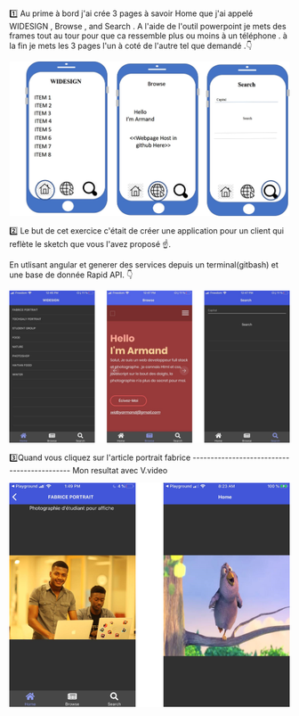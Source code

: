 



:one: Au prime à bord  j'ai crée 3 pages à savoir Home que j'ai appelé WIDESIGN , Browse , and Search . A l'aide de l'outil powerpoint je mets des frames tout au tour pour que ca ressemble plus ou moins à un téléphone . à la fin je mets les 3 pages l'un à coté de l'autre tel que demandé .:point_down:

![image](Picture2.jpg)



:two:  Le but de cet exercice c'était de créer une application pour un client qui reflète le sketch que vous l'avez proposé :point_up:.

En utlisant angular et generer des services depuis un terminal(gitbash) et une base de donnée Rapid API. :point_down:


![image](Picture3.jpg)



:three:Quand vous cliquez sur l'article portrait fabrice  -------------------------------------------- Mon resultat avec V.video

![image](double.png)
